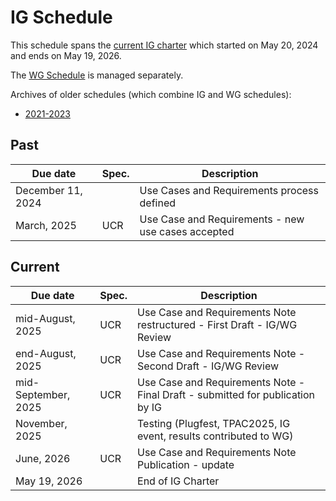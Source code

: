 # IG Schedule
This schedule spans the [current IG charter](https://www.w3.org/2024/04/wot-ig-2024.html) which started on May 20, 2024 and ends on May 19, 2026.

The [WG Schedule](wg-schedule.md) is managed separately.

Archives of older schedules (which combine IG and WG schedules):
* [2021-2023](schedule_2023.md)

## Past
| Due date | Spec. | Description |
| --- | --- | --- |
| December 11, 2024 | | Use Cases and Requirements process defined |
| March, 2025 | UCR | Use Case and Requirements - new use cases accepted |

## Current
| Due date | Spec. | Description |
| --- | --- | --- |
| mid-August, 2025 | UCR | Use Case and Requirements Note restructured - First Draft - IG/WG Review |
| end-August, 2025 | UCR | Use Case and Requirements Note - Second Draft - IG/WG Review |
| mid-September, 2025 | UCR | Use Case and Requirements Note - Final Draft - submitted for publication by IG |
| November, 2025 | | Testing (Plugfest, TPAC2025, IG event, results contributed to WG) |
| June, 2026 | UCR | Use Case and Requirements Note Publication - update |
| May 19, 2026 |   | End of IG Charter |
